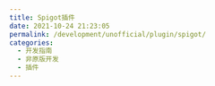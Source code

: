 ```yaml
---
title: Spigot插件
date: 2021-10-24 21:23:05
permalink: /development/unofficial/plugin/spigot/
categories: 
  - 开发指南
  - 非原版开发
  - 插件
---
```

